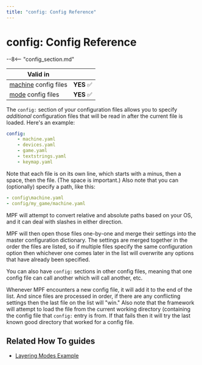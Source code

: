 ```yaml
---
title: "config: Config Reference"
---
```


# config: Config Reference

--8<-- "config_section.md"

| Valid in | |
|-----|:----:|
|[machine](instructions/machine_config.md) config files |**YES** :white_check_mark:|
|[mode](instructions/mode_config.md) config files|**YES** :white_check_mark:|

The `config:` section of your configuration files allows you to specify
*additional* configuration files that will be read in after the current
file is loaded. Here's an example:

``` yaml
config:
    - machine.yaml
    - devices.yaml
    - game.yaml
    - textstrings.yaml
    - keymap.yaml
```

Note that each file is on its own line, which starts with a minus, then
a space, then the file. (The space is important.) Also note that you can
(optionally) specify a path, like this:

``` yaml
- config\machine.yaml
- config/my_game/machine.yaml
```

MPF will attempt to convert relative and absolute paths based on your
OS, and it can deal with slashes in either direction.

MPF will then open those files one-by-one and merge their settings into
the master configuration dictionary. The settings are merged together in
the order the files are listed, so if multiple files specify the same
configuration option then whichever one comes later in the list will
overwrite any options that have already been specified.

You can also have `config:` sections in other config files, meaning that
one config file can call another which will call another, etc.

Whenever MPF encounters a new config file, it will add it to the end of
the list. And since files are processed in order, if there are any
conflicting settings then the last file on the list will "win." Also
note that the framework will attempt to load the file from the current
working directory (containing the config file that `config:` entry is
from. If that fails then it will try the last known good directory that
worked for a config file.

## Related How To guides

* [Layering Modes Example](../game_design/mode_layering.md)
